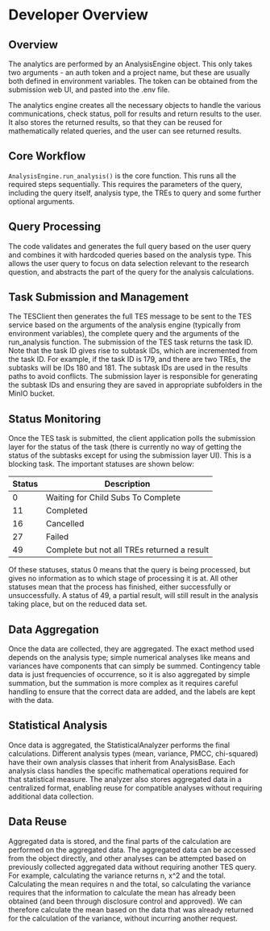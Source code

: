 # Developer Overview

## Overview

The analytics are performed by an AnalysisEngine object. This only takes two arguments - an auth token and a project name, but these are usually both defined in environment variables. The token can be obtained from the submission web UI, and pasted into the .env file.

The analytics engine creates all the necessary objects to handle the various communications, check status, poll for results and return results to the user. It also stores the returned results, so that they can be reused for mathematically related queries, and the user can see returned results.

## Core Workflow

`AnalysisEngine.run_analysis()` is the core function. This runs all the required steps sequentially. This requires the parameters of the query, including the query itself, analysis type, the TREs to query and some further optional arguments. 

## Query Processing

The code validates and generates the full query based on the user query and combines it with hardcoded queries based on the analysis type. This allows the user query to focus on data selection relevant to the research question, and abstracts the part of the query for the analysis calculations.

## Task Submission and Management

The TESClient then generates the full TES message to be sent to the TES service based on the arguments of the analysis engine (typically from environment variables), the complete query and the arguments of the run_analysis function. The submission of the TES task returns the task ID. Note that the task ID gives rise to subtask IDs, which are incremented from the task ID. For example, if the task ID is 179, and there are two TREs, the subtasks will be IDs 180 and 181. The subtask IDs are used in the results paths to avoid conflicts. The submission layer is responsible for generating the subtask IDs and ensuring they are saved in appropriate subfolders in the MinIO bucket.

## Status Monitoring

Once the TES task is submitted, the client application polls the submission layer for the status of the task (there is currently no way of getting the status of the subtasks except for using the submission layer UI). This is a blocking task. The important statuses are shown below:

| Status | Description                                 |
| ------ | ------------------------------------------- |
| 0      | Waiting for Child Subs To Complete          |
| 11     | Completed                                   |
| 16     | Cancelled                                   |
| 27     | Failed                                      |
| 49     | Complete but not all TREs returned a result |

Of these statuses, status 0 means that the query is being processed, but gives no information as to which stage of processing it is at. All other statuses mean that the process has finished, either successfully or unsuccessfully. A status of 49, a partial result, will still result in the analysis taking place, but on the reduced data set.

## Data Aggregation

Once the data are collected, they are aggregated. The exact method used depends on the analysis type; simple numerical analyses like means and variances have components that can simply be summed. Contingency table data is just frequencies of occurrence, so it is also aggregated by simple summation, but the summation is more complex as it requires careful handling to ensure that the correct data are added, and the labels are kept with the data.

## Statistical Analysis

Once data is aggregated, the StatisticalAnalyzer performs the final calculations. Different analysis types (mean, variance, PMCC, chi-squared) have their own analysis classes that inherit from AnalysisBase. Each analysis class handles the specific mathematical operations required for that statistical measure. The analyzer also stores aggregated data in a centralized format, enabling reuse for compatible analyses without requiring additional data collection.

## Data Reuse

Aggregated data is stored, and the final parts of the calculation are performed on the aggregated data. The aggregated data can be accessed from the object directly, and other analyses can be attempted based on previously collected aggregated data without requiring another TES query. For example, calculating the variance returns n, x^2 and the total. Calculating the mean requires n and the total, so calculating the variance requires that the information to calculate the mean has already been obtained (and been through disclosure control and approved). We can therefore calculate the mean based on the data that was already returned for the calculation of the variance, without incurring another request.








